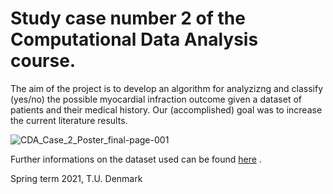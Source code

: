 # Study case number 2 of the Computational Data Analysis course.

The aim of the project is to develop an algorithm for analyzizng and classify (yes/no) the possible myocardial infraction outcome given a dataset of patients and their medical history. 
Our (accomplished) goal was to increase the current literature results.

![CDA_Case_2_Poster_final-page-001](https://user-images.githubusercontent.com/48278714/119801549-189ea780-bede-11eb-9340-ab3d8c292e92.jpg)

Further informations on the dataset used can be found [here](https://archive.ics.uci.edu/ml/datasets/Myocardial+infarction+complications) .

Spring term 2021, T.U. Denmark
